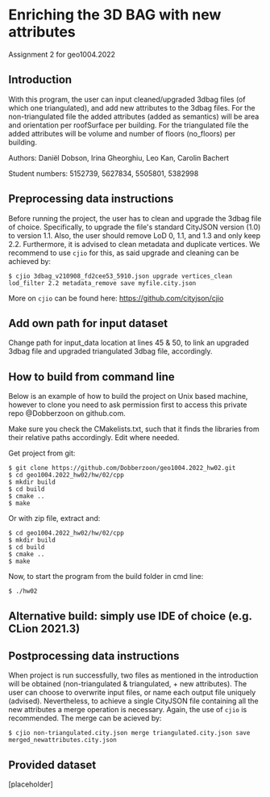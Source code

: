 # Enriching the 3D BAG with new attributes

Assignment 2 for geo1004.2022


## Introduction 
With this program, the user can input cleaned/upgraded 3dbag files (of which one triangulated), and add new attributes to the 3dbag files. For the non-triangulated file the added attributes (added as semantics) will be area and orientation per roofSurface per building. For the triangulated file the added attributes will be volume and number of floors (no_floors) per building.


Authors: 		    Daniël Dobson, Irina Gheorghiu, Leo Kan, Carolin Bachert

Student numbers:	5152739, 5627834, 5505801, 5382998

## Preprocessing data instructions
Before running the project, the user has to clean and upgrade the 3dbag file of choice. Specifically, to upgrade the file's standard CityJSON version (1.0) to version 1.1. Also, the user should remove LoD 0, 1.1, and 1.3 and only keep 2.2. Furthermore, it is advised to clean metadata and duplicate vertices. We recommend to use ```cjio``` for this, as said upgrade and cleaning can be achieved by:
```
$ cjio 3dbag_v210908_fd2cee53_5910.json upgrade vertices_clean lod_filter 2.2 metadata_remove save myfile.city.json
``` 

More on ```cjio``` can be found here: https://github.com/cityjson/cjio

## Add own path for input dataset
Change path for input_data location at lines 45 & 50, to link an upgraded 3dbag file and upgraded triangulated 3dbag file, accordingly. 

## How to build from command line

Below is an example of how to build the project on Unix based machine, however to clone you need to ask permission first to access this private repo @Dobberzoon on github.com.

Make sure you check the CMakelists.txt, such that it finds the libraries from their relative paths accordingly. Edit where needed.

Get project from git:

```
$ git clone https://github.com/Dobberzoon/geo1004.2022_hw02.git
$ cd geo1004.2022_hw02/hw/02/cpp
$ mkdir build
$ cd build
$ cmake ..
$ make
```

Or with zip file, extract and:

```
$ cd geo1004.2022_hw02/hw/02/cpp
$ mkdir build
$ cd build
$ cmake ..
$ make
```

Now, to start the program from the build folder in cmd line:

```
$ ./hw02
```


## Alternative build: simply use IDE of choice (e.g. CLion 2021.3)

## Postprocessing data instructions

When project is run successfully, two files as mentioned in the introduction will be obtained (non-triangulated & triangulated, + new attributes). The user can choose to overwrite input files, or name each output file uniquely (advised). Nevertheless, to achieve a single CityJSON file containing all the new attributes a merge operation is necessary. Again, the use of ```cjio``` is recommended. The merge can be acieved by:

```
$ cjio non-triangulated.city.json merge triangulated.city.json save merged_newattributes.city.json
```

## Provided dataset

[placeholder]
